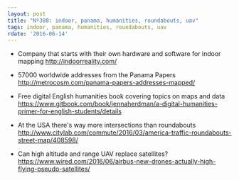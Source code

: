 ```yaml
---
layout: post
title: "Nº388: indoor, panama, humanities, roundabouts, uav"
tags: indoor, panama, humanities, roundabouts, uav
rdate: '2016-06-14'
---
```


* Company that starts with their own hardware and software for indoor mapping
  http://indoorreality.com/

* 57000 worldwide addresses from the Panama Papers
  http://metrocosm.com/panama-papers-addresses-mapped/

* Free digital English humanities book covering topics on maps and data
  https://www.gitbook.com/book/jennaherdman/a-digital-humanities-primer-for-english-students/details

* At the USA there's way more intersections than roundabouts
  http://www.citylab.com/commute/2016/03/america-traffic-roundabouts-street-map/408598/

* Can high altitude and range UAV replace satellites?
  https://www.wired.com/2016/06/airbus-new-drones-actually-high-flying-pseudo-satellites/
